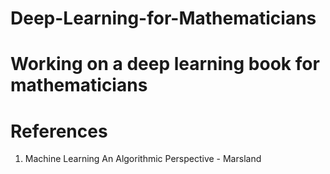 # Deep-Learning-for-Mathematicians
# Working on a deep learning book for mathematicians

# References
1. Machine Learning An Algorithmic Perspective - Marsland
